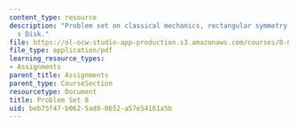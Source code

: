 ```yaml
---
content_type: resource
description: "Problem set on classical mechanics, rectangular symmetry, and Euler\u2019\
  s Disk."
file: https://ol-ocw-studio-app-production.s3.amazonaws.com/courses/8-012-physics-i-classical-mechanics-fall-2008/beb75f47b0625ad80652a57e54161a5b_ps8.pdf
file_type: application/pdf
learning_resource_types:
- Assignments
parent_title: Assignments
parent_type: CourseSection
resourcetype: Document
title: Problem Set 8
uid: beb75f47-b062-5ad8-0652-a57e54161a5b
---
```

